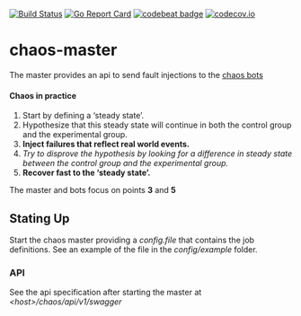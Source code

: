 [![Build Status](https://travis-ci.org/SotirisAlfonsos/chaos-master.svg)](https://travis-ci.org/SotirisAlfonsos/chaos-master)
[![Go Report Card](https://goreportcard.com/badge/github.com/SotirisAlfonsos/chaos-master)](https://goreportcard.com/report/github.com/SotirisAlfonsos/chaos-master)
[![codebeat badge](https://codebeat.co/badges/ab1778ae-60c1-4b7d-aff6-a8f1eabbd2d5)](https://codebeat.co/projects/github-com-sotirisalfonsos-chaos-master-master)
[![codecov.io](https://codecov.io/github/SotirisAlfonsos/chaos-master/coverage.svg?branch=master)](https://codecov.io/github/SotirisAlfonsos/chaos-master?branch=master)

# chaos-master
The master provides an api to send fault injections to the [chaos bots](https://github.com/SotirisAlfonsos/chaos-bot)  

#### Chaos in practice
1. Start by defining a ‘steady state’.
2. Hypothesize that this steady state will continue in both the control group and the experimental group.
3. <b>Inject failures that reflect real world events.</b>
4. <i>Try to disprove the hypothesis by looking for a difference in steady state between the control group and the experimental group.</i>
5. <b>Recover fast to the ‘steady state’.</b>

The master and bots focus on points <b>3</b> and <b>5</b>

## Stating Up
Start the chaos master providing a <i>config.file</i> that contains the job definitions. See an example of the file in the <i>config/example</i> folder.

### API
See the api specification after starting the master at <i>\<host\>/chaos/api/v1/swagger</i>